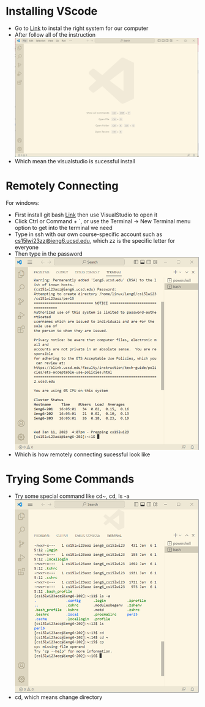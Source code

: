 # Installing VScode
* Go to [Link](https://code.visualstudio.com/) to instal the right system for our computer
* After follow all of the instruction 
![Image](vs%20code.png)
* Which mean the visualstudio is sucessful install 

# Remotely Connecting
For windows:
  * First install git bash [Link](https://git-scm.com/download/win)  then use VisualStudio to open it
  * Click Ctrl or Command + `, or use the Terminal → New Terminal menu option to get into the terminal we need 
  * Type in ssh with our own course-specific account such as cs15lwi23zz@ieng6.ucsd.edu, which zz is the specific letter for everyone
  * Then type in the password
![Image](Screenshot_20230111_040858.png)
  * Which is how remotely connecting sucessful look like

# Trying Some Commands
*  Try some special command like cd~, cd, ls -a
![Image](command.png)
* cd, which means change directory

